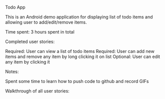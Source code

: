 Todo App 

This is an Android demo application for displaying list of todo items and allowing user to add/edit/remove items. 

Time spent: 3 hours spent in total

Completed user stories:

 Required: User can view a list of todo items 
 Required: User can add new items and remove any item by long clicking it on list
 Optional: User can edit any item by clicking it
 
Notes:

Spent some time to learn how to push code to github and record GIFs

Walkthrough of all user stories:

